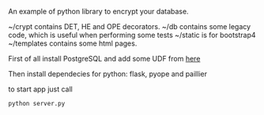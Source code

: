 An example of python library to encrypt your database.

~/crypt contains DET, HE and OPE decorators.
~/db contains some legacy code, which is useful when performing some tests
~/static is for bootstrap4
~/templates contains some html pages.

First of all install PostgreSQL and add some UDF from [here]()

Then install dependecies for python: flask, pyope and paillier

to start app just call 
```
python server.py
```
